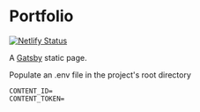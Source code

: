 # Portfolio

[![Netlify Status](https://api.netlify.com/api/v1/badges/ff790353-8395-45f2-83eb-821b6909c6d8/deploy-status)](https://app.netlify.com/sites/will-portfolio/deploys)

A [Gatsby](https://www.gatsbyjs.org/) static page.


Populate an .env file in the project's root directory
````
CONTENT_ID=
CONTENT_TOKEN=
````

